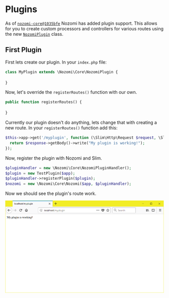 # Plugins

As of [`nozomi-core@1035bfe`](https://github.com/afroraydude/nozomi-core/commit/1035bfe32340768005afda7567080981eb2beac7) Nozomi has added plugin support. This allows for you to create custom processors and controllers for various routes using the new [`NozomiPlugin`](https://github.com/afroraydude/nozomi-core/blob/master/src/NozomiPlugin.php) class.

## First Plugin
First lets create our plugin. In your `index.php` file:

```php
class MyPlugin extends \Nozomi\Core\NozomiPlugin {

}
```

Now, let's override the `registerRoutes()` function with our own.

```php
public function registerRoutes() {
  
}
```

Currently our plugin doesn't do anything, lets change that with creating a new route. In your `registerRoutes()` function add this:

```php
$this->app->get('/myplugin', function (\Slim\Http\Request $request, \Slim\Http\Response $response, array $args) {
  return $response->getBody()->write("My plugin is working!");
});
```

Now, register the plugin with Nozomi and Slim.

```php
$pluginHandler = new \Nozomi\Core\NozomiPluginHandler();
$plugin = new TestPlugin($app);
$pluginHandler->registerPlugin($plugin);
$nozomi = new \Nozomi\Core\Nozomi($app, $pluginHandler);
```

Now we should see the plugin's route work.

![plugin is working!](_media/plugintest1.png)
